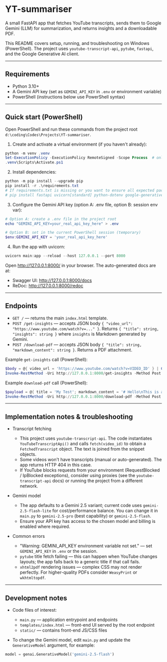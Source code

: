 # YT-summariser

A small FastAPI app that fetches YouTube transcripts, sends them to Google Gemini (LLM) for summarization, and returns insights and a downloadable PDF.

This README covers setup, running, and troubleshooting on Windows (PowerShell). The project uses `youtube-transcript-api`, `pytube`, `fastapi`, and the Google Generative AI client.

---

## Requirements

- Python 3.10+
- A Gemini API key (set as `GEMINI_API_KEY` in `.env` or environment variable)
- PowerShell (instructions below use PowerShell syntax)

---

## Quick start (PowerShell)

Open PowerShell and run these commands from the project root `d:\coding\Codes\Projects\YT-summariser`.

1) Create and activate a virtual environment (if you haven't already):

```powershell
python -m venv .venv
Set-ExecutionPolicy -ExecutionPolicy RemoteSigned -Scope Process  # only if activation is blocked
.venv\Scripts\Activate.ps1
```

2) Install dependencies:

```powershell
python -m pip install --upgrade pip
pip install -r .\requirements.txt
# If requirements.txt is missing or you want to ensure all expected packages:
# pip install fastapi uvicorn[standard] python-dotenv google-generativeai youtube-transcript-api pytube markdown2 xhtml2pdf jinja2
```

3) Configure the Gemini API key (option A: .env file, option B: session env var):

```powershell
# Option A: create a .env file in the project root
echo "GEMINI_API_KEY=your_real_api_key_here" > .env

# Option B: set in the current PowerShell session (temporary)
$env:GEMINI_API_KEY = 'your_real_api_key_here'
```

4) Run the app with uvicorn:

```powershell
uvicorn main:app --reload --host 127.0.0.1 --port 8000
```

Open http://127.0.0.1:8000/ in your browser. The auto-generated docs are at:
- Swagger UI: http://127.0.0.1:8000/docs
- ReDoc: http://127.0.0.1:8000/redoc

---

## Endpoints

- `GET /` — returns the main `index.html` template.
- `POST /get-insights` — accepts JSON body `{ "video_url": "https://www.youtube.com/watch?v=..." }`. Returns `{ "title": string, "insights": string }` where `insights` is Markdown generated by Gemini.
- `POST /download-pdf` — accepts JSON body `{ "title": string, "markdown_content": string }`. Returns a PDF attachment.

Example `get-insights` call (PowerShell):

```powershell
$body = @{ video_url = 'https://www.youtube.com/watch?v=VIDEO_ID' } | ConvertTo-Json
Invoke-RestMethod -Uri http://127.0.0.1:8000/get-insights -Method Post -Body $body -ContentType 'application/json' | ConvertTo-Json -Depth 5
```

Example `download-pdf` call (PowerShell):

```powershell
$payload = @{ title = 'My Test'; markdown_content = '# Hello\nThis is a test.' } | ConvertTo-Json
Invoke-RestMethod -Uri http://127.0.0.1:8000/download-pdf -Method Post -Body $payload -ContentType 'application/json' -OutFile .\output.pdf
```

---

## Implementation notes & troubleshooting

- Transcript fetching
	- This project uses `youtube-transcript-api`. The code instantiates `YouTubeTranscriptApi()` and calls `fetch(video_id)` to obtain a `FetchedTranscript` object. The text is joined from the snippet objects.
	- Some videos won't have transcripts (manual or auto-generated). The app returns HTTP 404 in this case.
	- If YouTube blocks requests from your environment (RequestBlocked / IpBlocked exceptions), consider using proxies (see the `youtube-transcript-api` docs) or running the project from a different network.

- Gemini model
	- The app defaults to a Gemini 2.5 variant; current code uses `gemini-2.5-flash-lite` for cost/performance balance. You can change it in `main.py` to `gemini-2.5-pro` (best capability) or `gemini-2.5-flash`.
	- Ensure your API key has access to the chosen model and billing is enabled where required.

- Common errors
	- "Warning: GEMINI_API_KEY environment variable not set." — set `GEMINI_API_KEY` in `.env` or the session.
	- `pytube` title fetch failing — this can happen when YouTube changes layouts; the app falls back to a generic title if that call fails.
	- `xhtml2pdf` rendering issues — complex CSS may not render perfectly. For higher-quality PDFs consider `WeasyPrint` or `wkhtmltopdf`.

---

## Development notes

- Code files of interest:
	- `main.py` — application entrypoint and endpoints
	- `templates/index.html` — front-end UI served by the root endpoint
	- `static/` — contains front-end JS/CSS files

- To change the Gemini model, edit `main.py` and update the `GenerativeModel` argument, for example:

```python
model = genai.GenerativeModel('gemini-2.5-flash')
```

